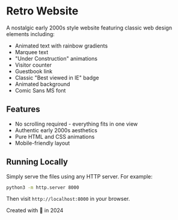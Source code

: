 # Retro Website

A nostalgic early 2000s style website featuring classic web design elements including:
- Animated text with rainbow gradients
- Marquee text
- "Under Construction" animations
- Visitor counter
- Guestbook link
- Classic "Best viewed in IE" badge
- Animated background
- Comic Sans MS font

## Features
- No scrolling required - everything fits in one view
- Authentic early 2000s aesthetics
- Pure HTML and CSS animations
- Mobile-friendly layout

## Running Locally
Simply serve the files using any HTTP server. For example:
```bash
python3 -m http.server 8000
```
Then visit `http://localhost:8000` in your browser.

Created with 💖 in 2024 